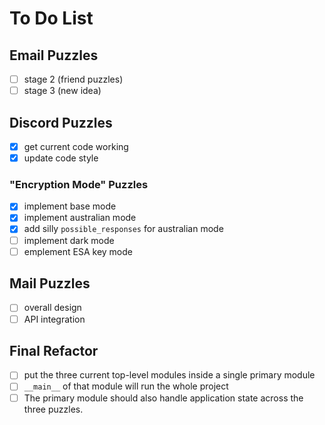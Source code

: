 # To Do List

## Email Puzzles

- [ ] stage 2 (friend puzzles)
- [ ] stage 3 (new idea)

## Discord Puzzles

- [x] get current code working
- [x] update code style

### "Encryption Mode" Puzzles

- [x] implement base mode
- [x] implement australian mode
- [x] add silly `possible_responses` for australian mode
- [ ] implement dark mode
- [ ] emplement ESA key mode

## Mail Puzzles

- [ ] overall design
- [ ] API integration

## Final Refactor

- [ ] put the three current top-level modules inside a single primary module
- [ ] `__main__` of that module will run the whole project
- [ ] The primary module should also handle application state across the three
      puzzles.
